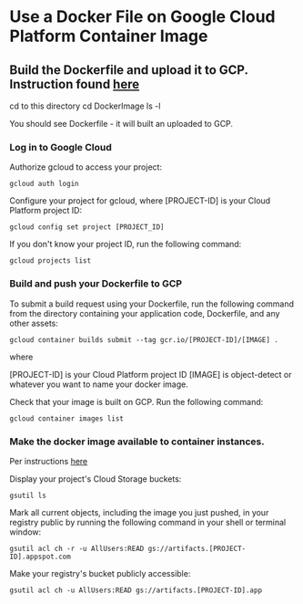 # Use a Docker File on Google Cloud Platform Container Image
 
## Build the Dockerfile and upload it to GCP.  Instruction found [here](https://cloud.google.com/container-builder/docs/quickstarts/dockerfile)

cd to this directory 
     cd DockerImage
     ls -l
     
You should see Dockerfile - it will built an uploaded to GCP.
  

### Log in to Google Cloud

Authorize gcloud to access your project:
    
    gcloud auth login
    
Configure your project for gcloud, where [PROJECT-ID] is your Cloud Platform project ID:
  
    gcloud config set project [PROJECT_ID]
   
If you don't know your project ID, run the following command:
  
    gcloud projects list
  

### Build and push your Dockerfile to GCP


To submit a build request using your Dockerfile, run the following command from the directory containing your application code, Dockerfile, and any other assets:


    gcloud container builds submit --tag gcr.io/[PROJECT-ID]/[IMAGE] .

where

[PROJECT-ID] is your Cloud Platform project ID
[IMAGE] is object-detect or whatever you want to name your docker image.

Check that your image is built on GCP. Run the following command:

    gcloud container images list


### Make the docker image available to container instances.  

Per instructions [here](https://cloud.google.com/container-registry/docs/access-control)

Display your project's Cloud Storage buckets:

    gsutil ls

Mark all current objects, including the image you just pushed, in your registry public by running the following command in your shell or terminal window:

    gsutil acl ch -r -u AllUsers:READ gs://artifacts.[PROJECT-ID].appspot.com

Make your registry's bucket publicly accessible:

    gsutil acl ch -u AllUsers:READ gs://artifacts.[PROJECT-ID].app



     






    